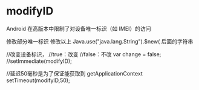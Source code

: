 # modifyID
Android 在高版本中限制了对设备唯一标识（如 IMEI）的访问

修改部分唯一标识
修改以上 Java.use("java.lang.String").$new( 后面的字符串


//改变设备标识，
//true：改变
//false：不改
var change = false;
//setImmediate(modifyID);

//延迟50毫秒是为了保证能获取到 getApplicationContext
setTimeout(modifyID,50);
